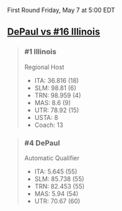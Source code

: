First Round
Friday, May 7 at 5:00 EDT
## [DePaul vs #16 Illinois](https://www.ncaa.com/game/5833373) 

> ### #1 Illinois  
> Regional Host  
> - ITA: 36.816 (18)  
> - SLM: 98.81 (6)  
> - TRN: 98.959 (4)  
> - MAS: 8.6 (9)  
> - UTR: 78.92 (15)  
> - USTA: 8  
> - Coach: 13  

> ### #4 DePaul  
> Automatic Qualifier  
> - ITA: 5.645 (55)  
> - SLM: 85.738 (55)  
> - TRN: 82.453 (55)  
> - MAS: 5.94 (54)  
> - UTR: 70.67 (60)  